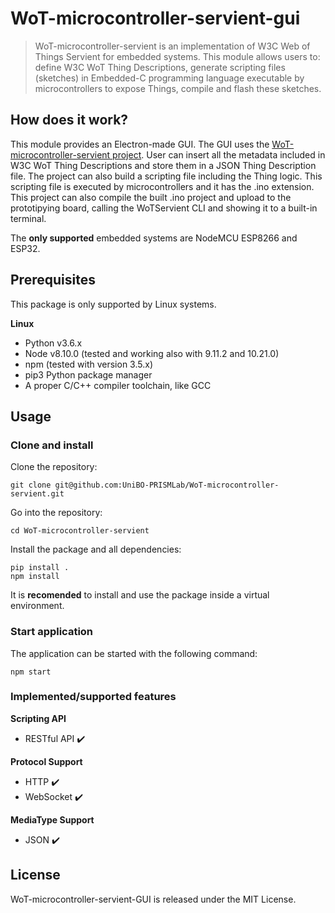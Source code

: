 # WoT-microcontroller-servient-gui

> WoT-microcontroller-servient is an implementation of W3C Web of Things Servient for embedded systems. This module allows users to: define W3C WoT Thing Descriptions, generate scripting files (sketches) in Embedded-C programming language executable by microcontrollers to expose Things, compile and flash these sketches.

## How does it work?

This module provides an Electron-made GUI. The GUI uses the [WoT-microcontroller-servient project](https://github.com/UniBO-PRISMLab/WoT-microcontroller-servient). User can insert all the metadata included in W3C WoT Thing Descriptions and store them in a JSON Thing Description file. 
The project can also build a scripting file including the Thing logic. This scripting file is executed by microcontrollers and it has the .ino extension.
This project can also compile the built .ino project and upload to the prototipying board, calling the WoTServient CLI and showing it to a built-in terminal.

The **only supported** embedded systems are NodeMCU ESP8266 and ESP32. 

## Prerequisites
This package is only supported by Linux systems.

**Linux**
- Python v3.6.x
- Node v8.10.0 (tested and working also with 9.11.2 and 10.21.0)
- npm (tested with version 3.5.x)
- pip3 Python package manager
- A proper C/C++ compiler toolchain, like GCC

## Usage
### Clone and install
Clone the repository:

```shell
git clone git@github.com:UniBO-PRISMLab/WoT-microcontroller-servient.git
```

Go into the repository:

```shell
cd WoT-microcontroller-servient
```
Install the package and all dependencies:

```shell
pip install .
npm install
```

It is **recomended** to install and use the package inside a virtual environment.

### Start application

The application can be started with the following command:

```shell
npm start
```

### Implemented/supported features

**Scripting API**

- RESTful API :heavy_check_mark:

**Protocol Support**

- HTTP :heavy_check_mark:
- WebSocket :heavy_check_mark:

**MediaType Support**

- JSON :heavy_check_mark:

## License
WoT-microcontroller-servient-GUI is released under the MIT License.


